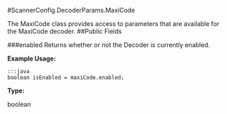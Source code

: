 #ScannerConfig.DecoderParams.MaxiCode

The MaxiCode class provides access to parameters that are available for the MaxiCode decoder.
##Public Fields

###enabled
Returns whether or not the Decoder is currently enabled.

**Example Usage:**

    :::java
    boolean isEnabled = maxiCode.enabled;


**Type:**

boolean

